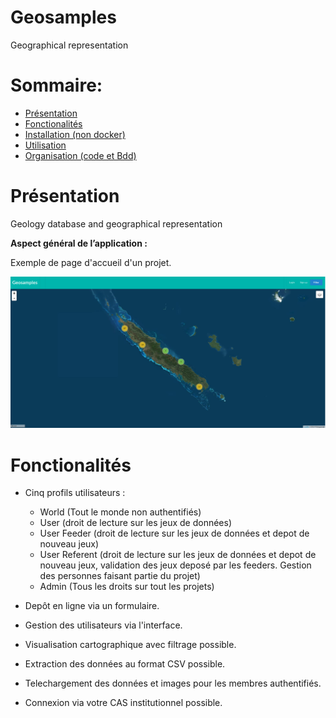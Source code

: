 # Geosamples
Geographical representation


Sommaire:
=================
* [Présentation](#presentation)
* [Fonctionalités](#Fonctionalités)
* [Installation (non docker)](/Docs/Installation.md)
* [Utilisation](/Docs/Utilisation.md)
* [Organisation (code et Bdd)](/Docs/Organisation.md)



# Présentation <a name="presentation"></a>

Geology database and geographical representation



**Aspect général de l’application :**

Exemple de page d'accueil d'un projet.

![Alt text](/Img_doc/geosamples_accueil.png?raw=true)



# Fonctionalités <a name="Fonctionalités"></a>

- Cinq profils utilisateurs :
	* World (Tout le monde non authentifiés)
	* User (droit de lecture sur les jeux de données)
	* User Feeder (droit de lecture sur les jeux de données et depot de nouveau jeux)	
	* User Referent (droit de lecture sur les jeux de données et depot de nouveau jeux, validation des jeux deposé par les feeders. Gestion des personnes faisant partie du projet)
	* Admin (Tous les droits sur tout les projets)
	
- Depôt en ligne via un formulaire. 

- Gestion des utilisateurs via l'interface.

- Visualisation cartographique avec filtrage possible.

- Extraction des données au format CSV possible.

- Telechargement des données et images pour les membres authentifiés.

- Connexion via votre CAS institutionnel possible.


